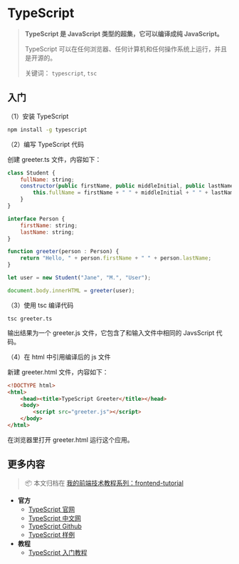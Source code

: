 # TypeScript

> **TypeScript 是 JavaScript 类型的超集，它可以编译成纯 JavaScript。**
>
> TypeScript 可以在任何浏览器、任何计算机和任何操作系统上运行，并且是开源的。
>
> 关键词： `typescript`, `tsc`

## 入门

（1）安装 TypeScript

```sh
npm install -g typescript
```

（2）编写 TypeScript 代码

创建 greeter.ts 文件，内容如下：

```js
class Student {
    fullName: string;
    constructor(public firstName, public middleInitial, public lastName) {
        this.fullName = firstName + " " + middleInitial + " " + lastName;
    }
}

interface Person {
    firstName: string;
    lastName: string;
}

function greeter(person : Person) {
    return "Hello, " + person.firstName + " " + person.lastName;
}

let user = new Student("Jane", "M.", "User");

document.body.innerHTML = greeter(user);
```

（3）使用 tsc 编译代码

```
tsc greeter.ts
```

输出结果为一个 greeter.js 文件，它包含了和输入文件中相同的 JavsScript 代码。

（4）在 html 中引用编译后的 js 文件

新建 greeter.html 文件，内容如下：

```html
<!DOCTYPE html>
<html>
    <head><title>TypeScript Greeter</title></head>
    <body>
        <script src="greeter.js"></script>
    </body>
</html>
```

在浏览器里打开 greeter.html 运行这个应用。

## 更多内容

> :package: 本文归档在 [我的前端技术教程系列：frontend-tutorial](https://github.com/dunwu/frontend-tutorial)

- **官方**
  - [TypeScript 官网](http://www.typescriptlang.org/)
  - [TypeScript 中文网](https://www.tslang.cn/index.html)
  - [TypeScript Github](https://github.com/Microsoft/TypeScript/)
  - [TypeScript 样例](https://github.com/Microsoft/TypeScriptSamples/)
- **教程**
  - [TypeScript 入门教程](https://github.com/xcatliu/typescript-tutorial)
